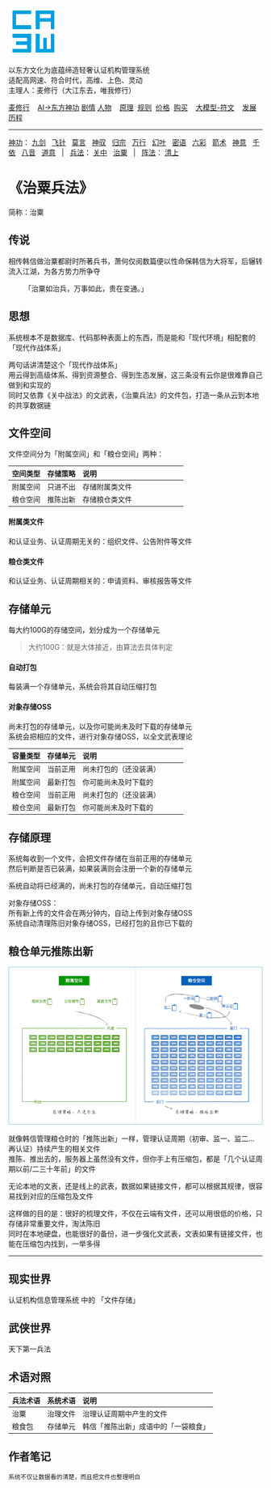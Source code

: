 ![](../../static/ca3w.png "ca3w 认证机构管理系统")

以东方文化为底蕴缔造轻奢认证机构管理系统 <br/>
适配高网速、符合时代，高维、上色、灵动 <br/>
主理人：麦修行（大江东去，唯我修行）

[麦修行][]&nbsp;&nbsp;&nbsp;&nbsp;[AI->东方神功][东方神功]&nbsp;[剧情][]&nbsp;[人物][]&nbsp;&nbsp;&nbsp;&nbsp;[原理][]&nbsp;&nbsp;[规则][]&nbsp;&nbsp;[价格][]&nbsp;&nbsp;[购买][]&nbsp;&nbsp;&nbsp;&nbsp;[大模型-符文][]&nbsp;&nbsp;&nbsp;&nbsp;[发展历程][]

[麦修行]: https://github.com/ca3w/BEST/
[东方神功]: https://github.com/ca3w/ai-dongfangshengong/
[剧情]: https://github.com/ca3w/dongfangernvqing/blob/main/root/BEST.md
[人物]: https://github.com/ca3w/dongfangernvqing/blob/main/root/renwu.md
[原理]: https://github.com/ca3w/key/
[规则]: https://github.com/ca3w/rule/
[价格]: https://github.com/ca3w/pricing/
[购买]: https://github.com/ca3w/howtobuy/
[大模型-符文]: https://github.com/ca3w/largemodel-rune/
[发展历程]: https://github.com/ca3w/development/

***

[神功][]：&nbsp;[九剑][]&nbsp;&nbsp;&nbsp;[飞针][]&nbsp;&nbsp;&nbsp;[莫言][]&nbsp;&nbsp;&nbsp;[神驭][]&nbsp;&nbsp;&nbsp;[归宗][]&nbsp;&nbsp;&nbsp;[万行][]&nbsp;&nbsp;&nbsp;[幻叶][]&nbsp;&nbsp;&nbsp;[密语][]&nbsp;&nbsp;&nbsp;[六彩][]&nbsp;&nbsp;&nbsp;[箭术][]&nbsp;&nbsp;&nbsp;[神意][]&nbsp;&nbsp;&nbsp;[千依][]&nbsp;&nbsp;&nbsp;[八音][]&nbsp;&nbsp;&nbsp;[道意][]&nbsp;&nbsp;&nbsp;|&nbsp;&nbsp;&nbsp;[兵法][]：&nbsp;[关中][]&nbsp;&nbsp;&nbsp;[治粟][]&nbsp;&nbsp;&nbsp;|&nbsp;&nbsp;&nbsp;[阵法][]：&nbsp;[清上][]

[神功]: https://github.com/ca3w/ai-dongfangshengong

[九剑]: ../../wugong/fuyaojiujian/BEST.md
[飞针]: ../../wugong/feizhenbaodian/BEST.md
[莫言]: ../../wugong/moyan/BEST.md
[神驭]: ../../wugong/shenyu/BEST.md
[归宗]: ../../wugong/baichuanguizong/BEST.md
[万行]: ../../wugong/yufengwanxing/BEST.md
[幻叶]: ../../wugong/huanyezhi/BEST.md
[密语]: ../../wugong/chenqiaomiyu/BEST.md
[六彩]: ../../wugong/liucaishenjian/BEST.md
[箭术]: ../../wugong/linjiajianshu/BEST.md
[神意]: ../../wugong/shenyiduoxinzhao/BEST.md
[千依]: ../../wugong/qianyizijian/BEST.md
[八音]: ../../wugong/bayinshengxin/BEST.md
[道意]: ../../wugong/daoyicuican/BEST.md

[兵法]: https://github.com/ca3w/ai-dongfangshengong#兵法目录

[关中]: ../../bingfa/guanzhongzhanfa/BEST.md
[治粟]: ../../bingfa/zhisubingfa/BEST.md

[阵法]: https://github.com/ca3w/ai-dongfangshengong#阵法目录

[清上]: ../../zhenfa/qingshangbeidouzhen/BEST.md

# 《治粟兵法》

简称：治粟

## 传说

相传韩信做治粟都尉时所著兵书，萧何仅阅数篇便以性命保韩信为大将军，后辗转流入江湖，为各方势力所争夺

&nbsp;&nbsp;&nbsp;&nbsp;&nbsp;&nbsp;&nbsp;&nbsp;「治粟如治兵，万事如此，贵在变通。」

## 思想

系统根本不是数据库、代码那种表面上的东西，而是能和「现代环境」相配套的「现代作战体系」

两句话讲清楚这个「现代作战体系」 <br/>
用云得到高级体系、得到资源整合、得到生态发展，这三条没有云你是很难靠自己做到和实现的 <br/>
同时又依靠《关中战法》的文武表，《治粟兵法》的文件包，打造一条从云到本地的共享数据链

## 文件空间

文件空间分为「附属空间」和「粮仓空间」两种：

空间类型  |存储策略  |说明&nbsp;&nbsp;&nbsp;&nbsp;&nbsp;&nbsp;&nbsp;&nbsp;&nbsp;&nbsp;&nbsp;&nbsp;&nbsp;&nbsp;&nbsp;&nbsp;&nbsp;&nbsp;&nbsp;&nbsp;&nbsp;&nbsp;&nbsp;&nbsp;&nbsp;&nbsp;&nbsp;&nbsp;&nbsp;&nbsp;&nbsp;&nbsp;&nbsp;&nbsp;&nbsp;&nbsp;&nbsp;&nbsp;&nbsp;&nbsp;&nbsp;&nbsp;&nbsp;&nbsp;
----------|----------|:---------------
附属空间  |只进不出  |存储附属类文件
粮仓空间  |推陈出新  |存储粮仓类文件

#### 附属类文件

和认证业务、认证周期无关的：组织文件、公告附件等文件

#### 粮仓类文件

和认证业务、认证周期相关的：申请资料、审核报告等文件

## 存储单元

每大约100G的存储空间，划分成为一个存储单元
> 大约100G：就是大体接近，由算法去具体判定

#### 自动打包

每装满一个存储单元，系统会将其自动压缩打包

#### 对象存储OSS

尚未打包的存储单元，以及你可能尚未及时下载的存储单元 <br/>
系统会把相应的文件，进行对象存储OSS，以全文武表理论

容量类型  |存储单元  |说明&nbsp;&nbsp;&nbsp;&nbsp;&nbsp;&nbsp;&nbsp;&nbsp;&nbsp;&nbsp;&nbsp;&nbsp;&nbsp;&nbsp;&nbsp;&nbsp;&nbsp;&nbsp;&nbsp;&nbsp;&nbsp;&nbsp;&nbsp;&nbsp;&nbsp;&nbsp;&nbsp;&nbsp;&nbsp;&nbsp;&nbsp;&nbsp;&nbsp;&nbsp;&nbsp;&nbsp;&nbsp;&nbsp;&nbsp;&nbsp;&nbsp;&nbsp;&nbsp;&nbsp;
----------|----------|:-----------------------
附属空间  |当前正用  |尚未打包的（还没装满）
附属空间  |最新打包  |你可能尚未及时下载的
粮仓空间  |当前正用  |尚未打包的（还没装满）
粮仓空间  |最新打包  |你可能尚未及时下载的

## 存储原理

系统每收到一个文件，会把文件存储在当前正用的存储单元 <br/>
然后判断是否已装满，如果装满则会注册一个新的存储单元

系统自动将已经满的，尚未打包的存储单元，自动压缩打包

对象存储OSS： <br/>
所有新上传的文件会在两分钟内，自动上传到对象存储OSS <br/>
系统自动清理陈旧对象存储OSS，已经打包的且你已下载的

## 粮仓单元推陈出新

![](./static/01-tuichenchuxin.jpg "认证机构信息管理系统 粮仓单元推陈出新")

就像韩信管理粮仓时的「推陈出新」一样，管理认证周期（初审、监一、监二... 再认证）持续产生的相关文件 <br/>
推陈、推出去的，服务器上虽然没有文件，但你手上有压缩包，都是「几个认证周期以前/二三十年前」的文件

无论本地的文表，还是线上的武表，数据如果链接文件，都可以根据其规律，很容易找到对应的压缩包及文件

这样做的目的是：很好的梳理文件，不仅在云端有文件，还可以用很低的价格，只存储非常重要文件，淘汰陈旧 <br/>
同时在本地硬盘，也能很好的备份，进一步强化文武表，文表如果有链接文件，也能在压缩包内找到，一举多得

***

## 现实世界

认证机构信息管理系统 中的 「文件存储」

## 武侠世界

天下第一兵法

## 术语对照

兵法术语  |系统术语    |说明
:---------|:-----------|:-------------------------------------
治粟      |治理文件    |治理认证周期中产生的文件
粮食包    |存储单元    |韩信「推陈出新」成语中的「一袋粮食」

## 作者笔记

```text
系统不仅让数据看的清楚，而且把文件也整理明白
```
